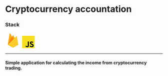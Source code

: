 # Cryptocurrency accountation
### Stack
![firebase](https://github.com/jumpleGo/CA/blob/master/app/images/firebase.png) ![js](https://github.com/jumpleGo/CA/blob/master/app/images/js.png) 

------

#### Simple application for calculating the income from cryptocurrency trading.
